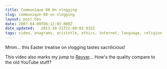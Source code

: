 ```yaml
---
title: Communique 08 On vlogging
slug: communique-08-on-vlogging
layout: post.hbs
date: 2007-04-09T08:12:03.000Z
date_updated:   2013-10-21T22:09:02.915Z
tags: video, anagrams, aristotle, ethics, internet, language, religion
---
```


Mmm... this Easter treatise on vlogging tastes sacrilicious!<!--more-->

<script src="http://flash.revver.com/player/1.0/player.js?mediaId:229228;affiliateId:40632;height:392;width:480;" type="text/javascript"></script>

This video also marks my jump to <a href="http://one.revver.com/revver" title="Revver.com">Revver</a>... How's the quality compare to the old YouTube stuff?
